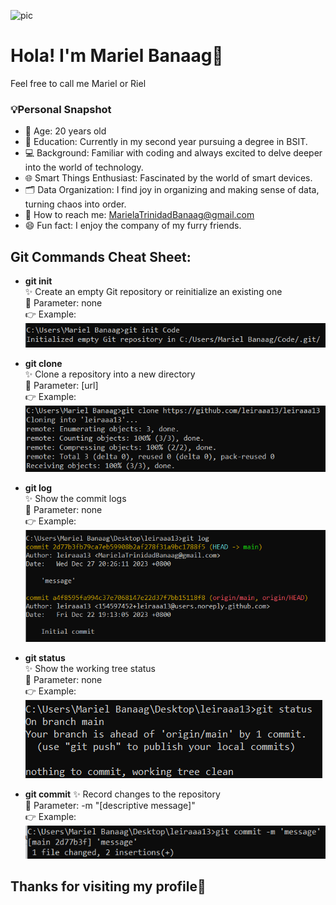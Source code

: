 
![pic](greeting.gif) 

# Hola! I'm Mariel Banaag🥰 
Feel free to call me Mariel or Riel

### 💡Personal Snapshot
- 🤎 Age: 20 years old
- 📖 Education: Currently in my second year pursuing a degree in BSIT.
- 💻 Background: Familiar with coding and always excited to delve deeper into the world of technology.
- 🌐 Smart Things Enthusiast: Fascinated by the world of smart devices.
- 🗂️ Data Organization: I find joy in organizing and making sense of data, turning chaos into order.
- 📧 How to reach me: MarielaTrinidadBanaag@gmail.com
- 😄 Fun fact: I enjoy the company of my furry friends.

## Git Commands Cheat Sheet:
- **git init**      
  ✨ Create an empty Git repository or reinitialize an existing one    
  🧩 Parameter: none    
  👉 Example:   
  ![pic](git_init.png)    

- **git clone**  
  ✨ Clone a repository into a new directory   
  🧩 Parameter: [url]    
  👉 Example:   
  ![pic](git_clone.png)    

- **git log**   
  ✨ Show the commit logs    
  🧩 Parameter: none    
  👉 Example:   
  ![pic](git_log.png)    

- **git status**  
  ✨ Show the working tree status    
  🧩 Parameter: none    
  👉 Example:  
  ![pic](git_status.png)    

- **git commit**
  ✨ Record changes to the repository    
  🧩 Parameter: -m "[descriptive message]"    
  👉 Example:   
  ![pic](git_commit.png)      

##  Thanks for visiting my profile👋





